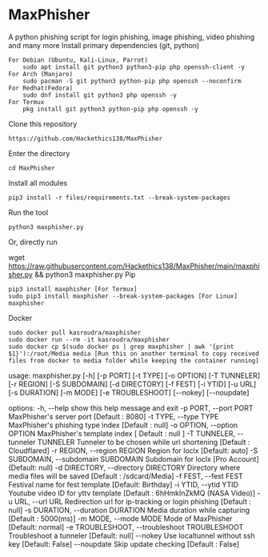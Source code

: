 # MaxPhisher
A python phishing script for login phishing, image phishing, video phishing and many more
Install primary dependencies (git, python)

    For Debian (Ubuntu, Kali-Linux, Parrot)
        sudo apt install git python3 python3-pip php openssh-client -y
    For Arch (Manjaro)
        sudo pacman -S git python3 python-pip php openssh --noconfirm
    For Redhat(Fedora)
        sudo dnf install git python3 php openssh -y
    For Termux
        pkg install git python3 python-pip php openssh -y

Clone this repository

    https://github.com/Hackethics138/MaxPhisher

Enter the directory

    cd MaxPhisher

Install all modules

    pip3 install -r files/requirements.txt --break-system-packages

Run the tool

    python3 maxphisher.py

Or, directly run

wget https://raw.githubusercontent.com/Hackethics138/MaxPhisher/main/maxphisher.py && python3 maxphisher.py
Pip

    pip3 install maxphisher [For Termux]
    sudo pip3 install maxphisher --break-system-packages [For Linux]
    maxphisher

Docker

    sudo docker pull kasroudra/maxphisher
    sudo docker run --rm -it kasroudra/maxphisher
    sudo docker cp $(sudo docker ps | grep maxphisher | awk '{print $1}'):/root/Media media [Run this on another terminal to copy received files from docker to media folder while keeping the container running]
usage: maxphisher.py [-h] [-p PORT] [-t TYPE] [-o OPTION]
                     [-T TUNNELER] [-r REGION] [-S SUBDOMAIN]
                     [-d DIRECTORY] [-f FEST] [-i YTID] [-u URL]
                     [-s DURATION] [-m MODE] [-e TROUBLESHOOT]
                     [--nokey] [--noupdate]

options:
  -h, --help            show this help message and exit
  -p PORT, --port PORT  MaxPhisher's server port [Default : 8080]
  -t TYPE, --type TYPE  MaxPhisher's phishing type index [Default :
                        null]
  -o OPTION, --option OPTION
                        MaxPhisher's template index [ Default : null ]
  -T TUNNELER, --tunneler TUNNELER
                        Tunneler to be chosen while url shortening
                        [Default : Cloudflared]
  -r REGION, --region REGION
                        Region for loclx [Default: auto]
  -S SUBDOMAIN, --subdomain SUBDOMAIN
                        Subdomain for loclx [Pro Account]
                        (Default: null)
  -d DIRECTORY, --directory DIRECTORY
                        Directory where media files will be saved
                        [Default : /sdcard/Media]
  -f FEST, --fest FEST  Festival name for fest template [Default:
                        Birthday]
  -i YTID, --ytid YTID  Youtube video ID for yttv template [Default :
                        6hHmkInZkMQ (NASA Video)]
  -u URL, --url URL     Redirection url for ip-tracking or login
                        phishing [Default : null]
  -s DURATION, --duration DURATION
                        Media duration while capturing [Default :
                        5000(ms)]
  -m MODE, --mode MODE  Mode of MaxPhisher [Default: normal]
  -e TROUBLESHOOT, --troubleshoot TROUBLESHOOT
                        Troubleshoot a tunneler [Default: null]
  --nokey               Use localtunnel without ssh key [Default:
                        False]
  --noupdate            Skip update checking [Default : False]
